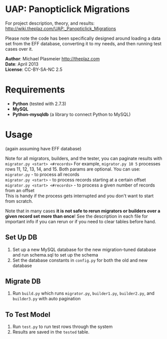 UAP: Panopticlick Migrations
===

For project description, theory, and results:
http://wiki.theplaz.com/UAP:_Panopticlick_Migrations

Please note the code has been specifically designed around loading a data set from the EFF database,
converting it to my needs, and then running test cases over it.

**Author**: Michael Plasmeier http://theplaz.com  
**Date**: April 2013  
**License**: CC-BY-SA-NC 2.5

# Requirements
* **Python** (tested with 2.7.3)
* **MySQL**
* **Python-mysqldb** (a library to connect Python to MySQL)

# Usage
(again assuming have EFF database)

Note for all migrators, builders, and the tester, you can paginate results with ```migrator.py <start> <#records>```
For example, ```migrator.py 10 5``` processes rows 11, 12, 13, 14, and 15.
Both params are optional.  You can use:  
```migrator.py``` - to process all records  
```migrator.py <start>``` - to process records starting at a certain offset  
```migrator.py <start> <#records>``` - to process a given number of records from an offset  
This is handy if the process gets interrupted and you don't want to start from scratch.

Note that in many cases **it is not safe to rerun migrators or builders over a given record set more than once**!
See the description in each file for important info if you can rerun or if you need to clear tables before hand.

## Set Up DB
1. Set up a new MySQL database for the new migration-tuned database and run schema.sql to set up the schema  
1. Set the database constants in ```config.py``` for both the old and new database

## Migrate DB
1. Run ```build.py``` which runs ```migrator.py```, ```builder1.py```, ```builder2.py```, and ```builder3.py``` with auto pagination

## To Test Model
1. Run ```test.py``` to run test rows through the system
1. Results are saved in the ```tested``` table.